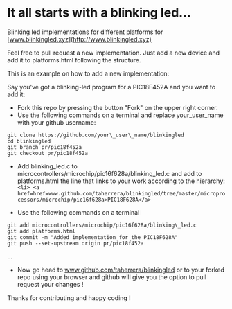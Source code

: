 # It all starts with a blinking led...
Blinking led implementations for different platforms for [www.blinkingled.xyz](http://www.blinkingled.xyz)

Feel free to pull request a new implementation. Just add a new device and add it to platforms.html following the structure.

This is an example on how to add a new implementation:

Say you've got a blinking-led program for a PIC18F452A and you want to add it:

- Fork this repo by pressing the button "Fork" on the upper right corner.
- Use the following commands on a terminal and replace your\_user\_name with your github username:
```
git clone https://github.com/your\_user\_name/blinkingled
cd blinkingled
git branch pr/pic18f452a
git checkout pr/pic18f452a
```

- Add blinking\_led.c to microcontrollers/microchip/pic16f628a/blinking\_led.c and add to platforms.html the line that links to your work according to the hierarchy: 
`<li> <a href=href=www.github.com/taherrera/blinkingled/tree/master/microprocessors/microchip/pic16f628a>PIC18F628A</a>`

- Use the following commands on a terminal
```
git add microcontrollers/microchip/pic16f628a/blinking\_led.c
git add platforms.html
git commit -m "Added implementation for the PIC18F628A"
git push --set-upstream origin pr/pic18f452a
```
...
- Now go head to www.github.com/taherrera/blinkingled or to your forked repo using your browser and github will give you the option to pull request your changes !

Thanks for contributing and happy coding !


